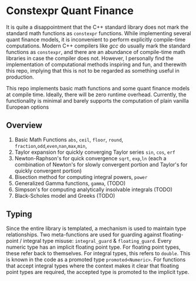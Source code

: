 # Constexpr Quant Finance
It is quite a disappointment that the C++ standard library does not mark the standard math functions as `constexpr` functions.
While implementing several quant finance models, it is inconvenient to perform explicitly compile-time computations.
Modern C++ compilers like *gcc* do usually mark the standard functions as `constexpr`, and there are an abundance of compile-time math libraries in case the compiler does not.
However, I personally find the implementation of computational methods inspiring and fun, and therewith this repo, implying that this is not to be regarded as something useful in production.

This repo implements basic math functions and some quant finance models at compile time.
Ideally, there will be zero runtime overhead.
Currently, the functionality is minimal and barely supports the computation of plain vanilla European options

## Overview
1. Basic Math Functions
`abs`, `ceil`, `floor`, `round`, `fraction`,`odd`,`even`,`nan`,`max`,`min`,
2. Taylor expansion for quickly converging Taylor series
`sin`, `cos`, `erf`
3. Newton-Raphson's for quick convergence
`sqrt`, `exp`,`ln` (each a combination of Newton's for slowly convergent portion and Taylor's for quickly convergent portion)
4. Bisection method for computing integral powers, `power`
5. Generalized Gamma functions, `gamma`, (TODO)
6. Simpson's for computing analytically insolvable integrals (TODO)
7. Black-Scholes model and Greeks (TODO)

## Typing
Since the entire library is templated, a mechanism is used to maintain type relationships.
Two meta-functions are used for guarding against floating-point / integral type misuse:
`integral_guard` & `floating_guard`.
Every numeric type has an implicit floating point type. For floating point types, these refer back to themselves. For integral types, this refers to `double`.
This is known in the code as a promoted type `promoted<Numeric>`. For functions that accept integral types where the context makes it clear that floating point types are required, the accepted type is promoted to the implicit type.

